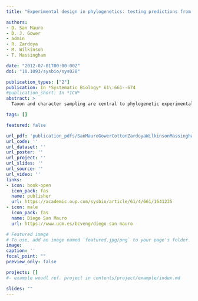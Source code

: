 ```yaml
---
title: "Experimental design in phylogenetics: testing predictions from expected information"

authors:
- D. San Mauro
- D. J. Gower
- admin
- R. Zardoya
- M. Wilkinson
- T. Massingham

date: "2012-07-01T00:00:00Z"
doi: "10.1093/sysbio/sys028"

publication_types: ["2"]
publication: In *Systematic Biology* 61\:661--674
#publication_short: In *ICW*
abstract: >
  Taxon and character sampling are central to phylogenetic experimental design; yet, we lack general rules. Goldman introduced a method to construct efficient sampling designs in phylogenetics, based on the calculation of expected Fisher information given a probabilistic model of sequence evolution. The considerable potential of this approach remains largely unexplored. In an earlier study, we applied Goldman's method to a problem in the phylogenetics of caecilian amphibians and made an a priori evaluation and testable predictions of which taxon additions would increase information about a particular weakly supported branch of the caecilian phylogeny by the greatest amount. We have now gathered mitogenomic and rag1 sequences (some newly determined for this study) from additional caecilian species and studied how information (both expected and observed) and bootstrap support vary as each new taxon is individually added to our previous data set. This provides the first empirical test of specific predictions made using Goldman's method for phylogenetic experimental design. Our results empirically validate the top 3 (more intuitive) taxon addition predictions made in our previous study, but only information results validate unambiguously the 4th (less intuitive) prediction. This highlights a complex relationship between information and support, reflecting that each measures different things: Information is related to the ability to estimate branch length accurately and support to the ability to estimate the tree topology accurately. Thus, an increase in information may be correlated with but does not necessitate an increase in support. Our results also provide the first empirical validation of the widely held intuition that additional taxa that join the tree proximal to poorly supported internal branches are more informative and enhance support more than additional taxa that join the tree more distally. Our work supports the view that adding more data for a single (well chosen) taxon may increase phylogenetic resolution and support in weakly supported parts of the tree without adding more characters/genes. Altogether our results corroborate that, although still underexplored, Goldman's method offers a powerful tool for experimental design in molecular phylogenetic studies. However, there are still several drawbacks to overcome, and further assessment of the method is needed in order to make it better understood, more accessible, and able to assess the addition of multiple taxa.

tags: []

featured: false

url_pdf: 'publication_pdfs/SanMauroGowerCottonZardoyaWilkinsonMassingham_2012_ExperimentalDesignInPhylogeneticsTestingPredictionsFromExpectedInformation_SystematicBiology.pdf'
url_code: ''
url_dataset: ''
url_poster: ''
url_project: ''
url_slides: ''
url_source: ''
url_video: ''
links:
- icon: book-open
  icon_pack: fas
  name: publisher
  url: https://academic.oup.com/sysbio/article/61/4/661/1641235
- icon: male
  icon_pack: fas
  name: Diego San Mauro
  url: https://www.ucm.es/bcveng/diego-san-mauro

# Featured image
# To use, add an image named `featured.jpg/png` to your page's folder.
image:
caption: ''
focal_point: ""
preview_only: false

projects: []
#- example woudl ref. project in contents/project/example/index.md

slides: ""
---
```

